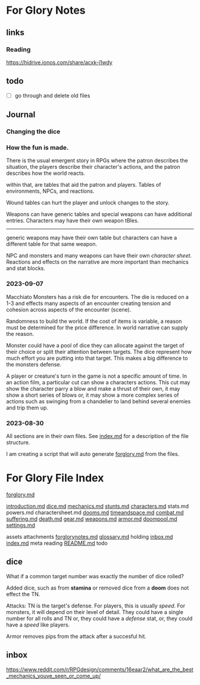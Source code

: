 # For Glory Notes
## links
### Reading
https://hidrive.ionos.com/share/acxk-j1wdy
## todo

- [ ] go through and delete old files

## Journal

### Changing the dice


### How the fun is made.

There is the usual emergent story in RPGs where the patron describes the situation, the players describe their character's actions, and the patron describes how the world reacts.

within that, are tables that aid the patron and players. Tables of environments, NPCs, and reactions.

Wound tables can hurt the player and unlock changes to the story.

Weapons can have generic tables and special weapons can have additional entries. Characters may have their own weapon tBles. 


---------------------

generic weapons may have their own table but characters can have a different table for that same weapon.

NPC and monsters and many weapons can have their own _character sheet_. 
Reactions and effects on the narrative are more important than mechanics and stat blocks.

### 2023-09-07
Macchiato Monsters has a risk die for encounters. The die is reduced on a 1-3 and effects many aspects of an encounter creating tension and cohesion across aspects of the encounter (scene).

Randomness to build the world. If the cost of items is variable, a reason must be determined for the price difference. In world narrative can supply the reason.

Monster could have a pool of dice they can allocate against the target of their choice or split their attention between targets. The dice represent how much effort you are putting into that target. This makes a big difference to the monsters defense.

A player or creature's turn in the game is not a specific amount of time. In an action film, a particular cut can show a characters actions. This cut may show the character parry a blow and make a thrust of their own, it may show a short series of blows or, it may show a more complex series of actions such as swinging from a chandelier to land behind several enemies and trip them up.
### 2023-08-30

All sections are in their own files. See [index.md](index.md) for a description of the file structure.

I am creating a script that will auto generate [forglory.md](forglory.md) from the files.

# For Glory File Index
[forglory.md]( forglory.md )

[introduction.md]( introduction.md )
[dice.md]( dice.md )
[mechanics.md]( mechanics.md )
[stunts.md]( stunts.md )
[characters.md]( characters.md )
stats.md
powers.md
charactersheet.md
[dooms.md]( dooms.md )
[timeandspace.md]( timeandspace.md )
[combat.md]( combat.md )
[suffering.md]( suffering.md )
[death.md]( death.md )
[gear.md]( gear.md )
[weapons.md]( weapons.md )
[armor.md]( armor.md )
[doompool.md]( doompool.md )
[settings.md]( settings.md )



assets
attachments
[forglorynotes.md]( forglorynotes.md )
[glossary.md]( glossary.md )
holding
[inbox.md]( inbox.md )
[index.md]( index.md )
meta
reading
[README.md]( README.md )
todo

## dice

What if a common target number was exactly the number of dice rolled?

Added dice, such as from **stamina** or removed dice from a **doom** does not effect the TN.

Attacks: TN is the target's defense. 
For players, this is usually _speed_.
For monsters, it will depend on their level of detail. They could have a single number for all rolls and TN or, they could have a _defense_ stat, or, they could have a _speed_ like players.

Armor removes pips from the attack after a succesful hit. 

## inbox
https://www.reddit.com/r/RPGdesign/comments/16eaar2/what_are_the_best_mechanics_youve_seen_or_come_up/


